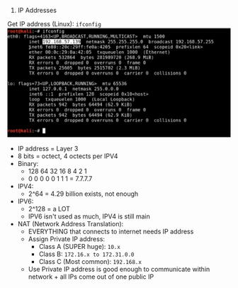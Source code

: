 1. IP Addresses

Get IP address (Linux): `ifconfig`
![Screen Shot 2020-04-06 at 12.29.43 PM-07.00.png](../../_resources/9ffae2a3495b490a86043a4f590685da.png)
- IP address = Layer 3
- 8 bits = octect, 4 octects per IPV4
- Binary:
	- 128 64 32 16 8 4 2 1
	-  0  0  0  0  0 1 1 1 = 7.7.7.7
- IPV4:
	- 2^64 = 4.29 billion exists, not enough
- IPV6:
	- 2^128 = a LOT
	- IPV6 isn't used as much, IPV4 is still main
- NAT (Network Address Translation):
	- EVERYTHING that connects to internet needs IP address
	- Assign Private IP address:
		- Class A (SUPER huge): `10.x`
		- Class B: `172.16.x to 172.31.0.0`
		- Class C (Most common): `192.168.x`
	- Use Private IP address is good enough to communicate within network + all IPs come out of one public IP